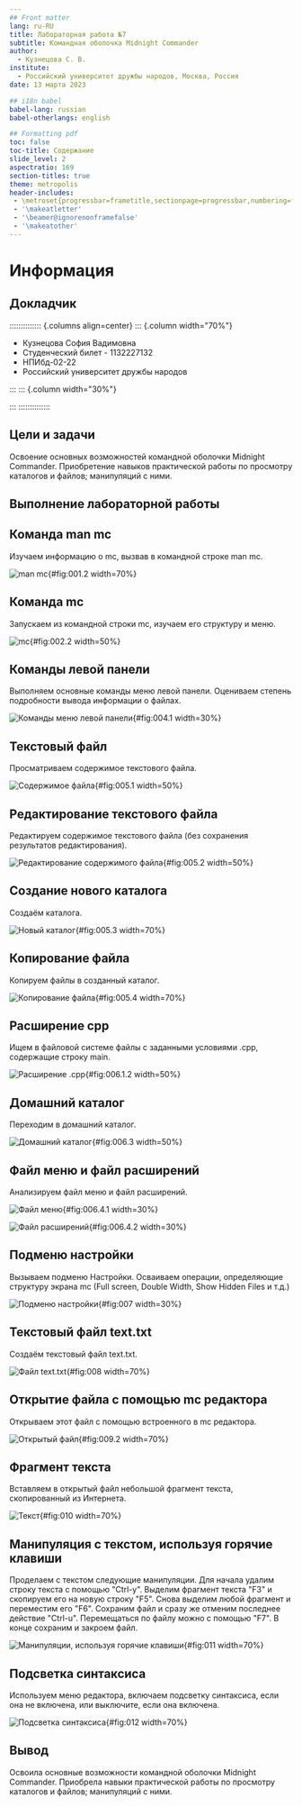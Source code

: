 ```yaml
---
## Front matter
lang: ru-RU
title: Лабораторная работа №7
subtitle: Командная оболочка Midnight Commander
author:
  - Кузнецова С. В.
institute:
  - Российский университет дружбы народов, Москва, Россия
date: 13 марта 2023

## i18n babel
babel-lang: russian
babel-otherlangs: english

## Formatting pdf
toc: false
toc-title: Содержание
slide_level: 2
aspectratio: 169
section-titles: true
theme: metropolis
header-includes:
 - \metroset{progressbar=frametitle,sectionpage=progressbar,numbering=fraction}
 - '\makeatletter'
 - '\beamer@ignorenonframefalse'
 - '\makeatother'
---
```


# Информация

## Докладчик

:::::::::::::: {.columns align=center}
::: {.column width="70%"}

  * Кузнецова София Вадимовна
  * Студенческий билет - 1132227132
  * НПИбд-02-22
  * Российский университет дружбы народов
  
:::
::: {.column width="30%"}


:::
::::::::::::::


## Цели и задачи

Освоение основных возможностей командной оболочки Midnight Commander. Приобретение навыков практической работы по просмотру каталогов и файлов; манипуляций с ними.

## Выполнение лабораторной работы 

## Команда man mc

Изучаем информацию о mc, вызвав в командной строке man mc.

![man mc](image/1.2.png){#fig:001.2 width=70%}

## Команда mc

Запускаем из командной строки mc, изучаем его структуру и меню.

![mc](image/2.2.png){#fig:002.2 width=50%}

## Команды левой панели 

Выполняем основные команды меню левой панели. Оцениваем степень подробности вывода информации о файлах.

![Команды меню левой панели](image/4.1.png){#fig:004.1 width=30%}

## Текстовый файл

Просматриваем содержимое текстового файла.

![Содержимое файла](image/5.1.png){#fig:005.1 width=50%}

## Редактирование текстового файла

Редактируем содержимое текстового файла (без сохранения результатов редактирования).

![Редактирование содержимого файла](image/5.2.png){#fig:005.2 width=50%}

## Создание нового каталога

Создаём каталога.

![Новый каталог](image/5.3.png){#fig:005.3 width=70%}

## Копирование файла

Копируем файлы в созданный каталог.

![Копирование файла](image/5.4.png){#fig:005.4 width=70%}

## Расширение срр

Ищем в файловой системе файлы с заданными условиями .cpp, содержащие строку main.

![Расширение .cpp](image/6.1.2.png){#fig:006.1.2 width=50%}

## Домашний каталог

Переходим в домашний каталог.

![Домашний каталог](image/6.3.png){#fig:006.3 width=50%}

## Файл меню и файл расширений

Анализируем файл меню и файл расширений.

![Файл меню](image/6.4.1.png){#fig:006.4.1 width=30%}

![Файл расширений](image/6.4.2.png){#fig:006.4.2 width=30%}

## Подменю настройки

Вызываем подменю Настройки. Осваиваем операции, определяющие структуру экрана mc (Full screen, Double Width, Show Hidden Files и т.д.)

![Подменю настройки](image/7.png){#fig:007 width=30%}

## Текстовый файл text.txt

Создаём текстовый файл text.txt.

![Файл text.txt](image/8.png){#fig:008 width=70%}

## Открытие файла с помощью mc  редактора

Открываем этот файл с помощью встроенного в mc редактора.

![Открытый файл](image/9.2.png){#fig:009.2 width=70%}

## Фрагмент текста

Вставляем в открытый файл небольшой фрагмент текста, скопированный из Интернета.

![Текст](image/10.png){#fig:010 width=70%}

## Манипуляция с текстом, используя горячие клавиши

Проделаем с текстом следующие манипуляции. Для начала удалим строку текста с помощью "Ctrl-y". Выделим фрагмент текста "F3" и скопируем его на новую строку "F5". Снова выделим любой фрагмент и переместим его "F6". Сохраним файл и сразу же отменим последнее действие "Ctrl-u". Перемещаться по файлу можно с помощью "F7". В конце сохраним и закроем файл.

![Манипуляции, используя горячие клавиши](image/11.png){#fig:011 width=70%}

## Подсветка синтаксиса

Используем меню редактора, включаем подсветку синтаксиса, если она не включена, или выключите, если она включена.

![Подсветка синтаксиса](image/13.png){#fig:012 width=70%}

## Вывод

Освоила основные возможности командной оболочки Midnight Commander. Приобрела навыки практической работы по просмотру каталогов и файлов; манипуляций с ними.




